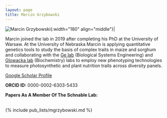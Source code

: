 ```yaml
---
layout: page
title: Marcin Grzybowski
---
```


![Marcin Grzybowski](/images/People_Images/Marcin.jpg){:width="180" align="middle"}|

Marcin joined the lab in 2019 after completing his PhD at the University of Warsaw. At the University of Nebraska Marcin is applying quantitative genetics tools to study the basis of complex traits in maize and sorghum and collaborating with the [Ge lab](https://engineering.unl.edu/bse/faculty/yufeng-ge-1/) (Biological Systems Engineering) and [Glowacka lab](https://www.glowacka) (Biochemistry) labs to employ new phenotyping technologies to measure photosynthetic and plant nutrition traits across diversity panels.

[Google Scholar Profile](https://scholar.google.com/citations?user=YhjtKtIAAAAJ)

**ORCID ID:** 0000-0002-6303-5433

**Papers As A Member Of The Schnable Lab:**<br><br>

{% include pub_lists/mgrzybowski.md %}
